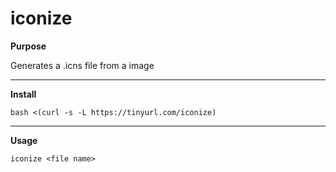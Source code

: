 # iconize

**Purpose**

Generates a .icns file from a image

<hr>

**Install**
```
bash <(curl -s -L https://tinyurl.com/iconize)
```

<hr>

**Usage**
```
iconize <file name>
```
